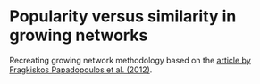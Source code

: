 # Popularity versus similarity in growing networks

Recreating growing network methodology based on the [article by Fragkiskos Papadopoulos et al. (2012)](https://www.nature.com/articles/nature11459).


